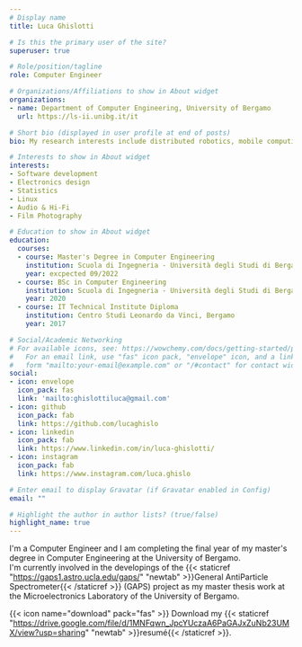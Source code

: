 ```yaml
---
# Display name
title: Luca Ghislotti

# Is this the primary user of the site?
superuser: true

# Role/position/tagline
role: Computer Engineer

# Organizations/Affiliations to show in About widget
organizations:
- name: Department of Computer Engineering, University of Bergamo
  url: https://ls-ii.unibg.it/it

# Short bio (displayed in user profile at end of posts)
bio: My research interests include distributed robotics, mobile computing and programmable matter.

# Interests to show in About widget
interests:
- Software development
- Electronics design
- Statistics
- Linux
- Audio & Hi-Fi
- Film Photography

# Education to show in About widget
education:
  courses:
  - course: Master's Degree in Computer Engineering
    institution: Scuola di Ingegneria - Università degli Studi di Bergamo
    year: excpected 09/2022
  - course: BSc in Computer Engineering
    institution: Scuola di Ingegneria - Università degli Studi di Bergamo
    year: 2020
  - course: IT Technical Institute Diploma 
    institution: Centro Studi Leonardo da Vinci, Bergamo
    year: 2017

# Social/Academic Networking
# For available icons, see: https://wowchemy.com/docs/getting-started/page-builder/#icons
#   For an email link, use "fas" icon pack, "envelope" icon, and a link in the
#   form "mailto:your-email@example.com" or "/#contact" for contact widget.
social:
- icon: envelope
  icon_pack: fas
  link: 'mailto:ghislottiluca@gmail.com'
- icon: github
  icon_pack: fab
  link: https://github.com/lucaghislo
- icon: linkedin
  icon_pack: fab
  link: https://www.linkedin.com/in/luca-ghislotti/
- icon: instagram
  icon_pack: fab
  link: https://www.instagram.com/luca.ghislo

# Enter email to display Gravatar (if Gravatar enabled in Config)
email: ""

# Highlight the author in author lists? (true/false)
highlight_name: true
---
```


I'm a Computer Engineer and I am completing the final year of my master's degree in Computer Engineering at the University of Bergamo. <br>
I'm currently involved in the developings of the {{< staticref "https://gaps1.astro.ucla.edu/gaps/" "newtab" >}}General AntiParticle Spectrometer{{< /staticref >}} (GAPS) project as my master thesis work at the Microelectronics Laboratory of the University of Bergamo.


{{< icon name="download" pack="fas" >}} Download my {{< staticref "https://drive.google.com/file/d/1MNFqwn_JpcYUczaA6PaGAJxZuNb23UMX/view?usp=sharing" "newtab" >}}resumé{{< /staticref >}}.
